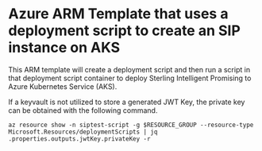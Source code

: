 # Azure ARM Template that uses a deployment script to create an SIP instance on AKS

This ARM template will create a deployment script and then run a script in that deployment script container to deploy Sterling Intelligent Promising to Azure Kubernetes Service (AKS).

If a keyvault is not utilized to store a generated JWT Key, the private key can be obtained with the following command.

```shell
az resource show -n siptest-script -g $RESOURCE_GROUP --resource-type Microsoft.Resources/deploymentScripts | jq .properties.outputs.jwtKey.privateKey -r 
```